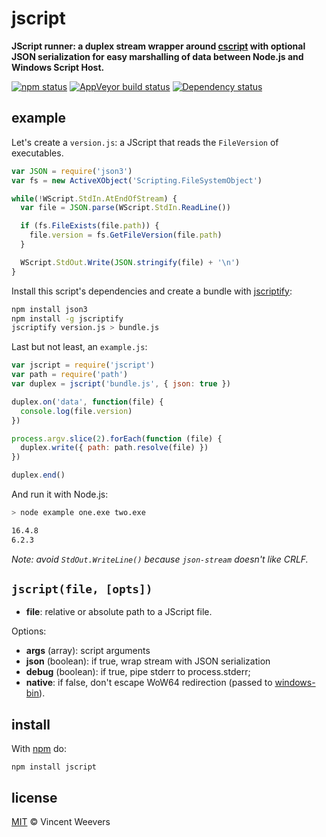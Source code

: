 # jscript

**JScript runner: a duplex stream wrapper around [cscript](https://technet.microsoft.com/en-us/library/bb490887.aspx) with optional JSON serialization for easy marshalling of data between Node.js and Windows Script Host.**

[![npm status](http://img.shields.io/npm/v/jscript.svg?style=flat-square)](https://www.npmjs.org/package/jscript) [![AppVeyor build status](https://img.shields.io/appveyor/ci/vweevers/jscript.svg?style=flat-square&label=appveyor)](https://ci.appveyor.com/project/vweevers/jscript) [![Dependency status](https://img.shields.io/david/vweevers/jscript.svg?style=flat-square)](https://david-dm.org/vweevers/jscript)

## example

Let's create a `version.js`: a JScript that reads the `FileVersion` of executables.

```js
var JSON = require('json3')
var fs = new ActiveXObject('Scripting.FileSystemObject')

while(!WScript.StdIn.AtEndOfStream) {
  var file = JSON.parse(WScript.StdIn.ReadLine())

  if (fs.FileExists(file.path)) {
    file.version = fs.GetFileVersion(file.path)
  }

  WScript.StdOut.Write(JSON.stringify(file) + '\n')
}
```

Install this script's dependencies and create a bundle with [jscriptify](https://www.npmjs.com/package/jscriptify):

```bash
npm install json3
npm install -g jscriptify
jscriptify version.js > bundle.js
```

Last but not least, an `example.js`:

```js
var jscript = require('jscript')
var path = require('path')
var duplex = jscript('bundle.js', { json: true })

duplex.on('data', function(file) {
  console.log(file.version)
})

process.argv.slice(2).forEach(function (file) {
  duplex.write({ path: path.resolve(file) })
})

duplex.end()
```

And run it with Node.js:

```bash
> node example one.exe two.exe

16.4.8
6.2.3
```

*Note: avoid `StdOut.WriteLine()` because `json-stream` doesn't like CRLF.*

## `jscript(file, [opts])`

- **file**: relative or absolute path to a JScript file.

Options:

- **args** (array): script arguments
- **json** (boolean): if true, wrap stream with JSON serialization
- **debug** (boolean): if true, pipe stderr to process.stderr;
- **native**: if false, don't escape WoW64 redirection (passed to [windows-bin](https://www.npmjs.com/package/windows-bin)).

## install

With [npm](https://npmjs.org) do:

```
npm install jscript
```

## license

[MIT](http://opensource.org/licenses/MIT) © Vincent Weevers
